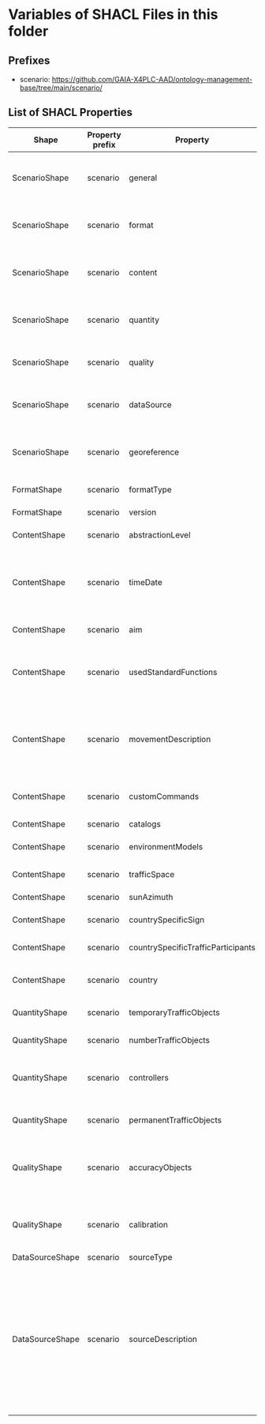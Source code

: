 # Variables of SHACL Files in this folder

## Prefixes

- scenario: <https://github.com/GAIA-X4PLC-AAD/ontology-management-base/tree/main/scenario/>

## List of SHACL Properties

| Shape | Property prefix | Property | MinCount | MaxCount | Description | Datatype/NodeKind | Filename |
| --- | --- | --- | --- | --- | --- | --- | --- |
| ScenarioShape | scenario | general | 1 | 1 | general object with properties for descriptions, data, links, bundle |  | scenario_shacl.ttl |
| ScenarioShape | scenario | format | 1 | 1 | format object with properties for format informations |  | scenario_shacl.ttl |
| ScenarioShape | scenario | content | 1 | 1 | content object with properties for scenario intrinsic attributes |  | scenario_shacl.ttl |
| ScenarioShape | scenario | quantity | 1 | 1 | quantity object with properties for quantity informations |  | scenario_shacl.ttl |
| ScenarioShape | scenario | quality | 1 | 1 | quality object with properties for quality informations |  | scenario_shacl.ttl |
| ScenarioShape | scenario | dataSource | 1 | 1 | dataSource object with properties for data sources |  | scenario_shacl.ttl |
| ScenarioShape | scenario | georeference | 1 | 1 | georeference object with properties for georeference informations |  | scenario_shacl.ttl |
| FormatShape | scenario | formatType |  | 1 | Format type definition | <http://www.w3.org/2001/XMLSchema#string> | scenario_shacl.ttl |
| FormatShape | scenario | version |  | 1 | Version of data format | <http://www.w3.org/2001/XMLSchema#string> | scenario_shacl.ttl |
| ContentShape | scenario | abstractionLevel |  | 1 | Pegasus type of scenario | <http://www.w3.org/2001/XMLSchema#string> | scenario_shacl.ttl |
| ContentShape | scenario | timeDate | 0 | 1 | Time of the scenario if applicaple. Either time of recording or if synthetic the time it happens. | <http://www.w3.org/2001/XMLSchema#dateTime> | scenario_shacl.ttl |
| ContentShape | scenario | aim | 0 | 1 | Purpose of this scenario. | <http://www.w3.org/2001/XMLSchema#string> | scenario_shacl.ttl |
| ContentShape | scenario | usedStandardFunctions | 0 | 1 | Use of the functionalities from the standard. E.g. which Actions are used. | <http://www.w3.org/2001/XMLSchema#string> | scenario_shacl.ttl |
| ContentShape | scenario | movementDescription |  | 1 | Type of movement used by traffic participants according to the OpenSCENARIO standard. | <http://www.w3.org/2001/XMLSchema#string> | scenario_shacl.ttl |
| ContentShape | scenario | customCommands | 0 | 1 | Scenario/domain specific commands or actions | <http://www.w3.org/2001/XMLSchema#string> | scenario_shacl.ttl |
| ContentShape | scenario | catalogs | 0 |  | Link to Catalogs |  | scenario_shacl.ttl |
| ContentShape | scenario | environmentModels | 0 |  | Link to environment models |  | scenario_shacl.ttl |
| ContentShape | scenario | trafficSpace | 0 | 1 | Link to traffic space |  | scenario_shacl.ttl |
| ContentShape | scenario | sunAzimuth | 0 |  | Azimuth of the sun in degrees | <http://www.w3.org/2001/XMLSchema#float> | scenario_shacl.ttl |
| ContentShape | scenario | countrySpecificSign | 0 | 1 | Country specific traffic signs | <http://www.w3.org/2001/XMLSchema#string> | scenario_shacl.ttl |
| ContentShape | scenario | countrySpecificTrafficParticipants | 0 | 1 | Country specific traffic participants | <http://www.w3.org/2001/XMLSchema#string> | scenario_shacl.ttl |
| ContentShape | scenario | country | 0 | 1 | Country where this scenario is from | <http://www.w3.org/2001/XMLSchema#string> | scenario_shacl.ttl |
| QuantityShape | scenario | temporaryTrafficObjects |  | 1 | Count of traffic temporary objects | <http://www.w3.org/2001/XMLSchema#unsignedInt> | scenario_shacl.ttl |
| QuantityShape | scenario | numberTrafficObjects |  | 1 | Count of traffic objects | <http://www.w3.org/2001/XMLSchema#unsignedInt> | scenario_shacl.ttl |
| QuantityShape | scenario | controllers | 0 |  | Usage of simulation core internal or external controllers. | <http://www.w3.org/2001/XMLSchema#string> | scenario_shacl.ttl |
| QuantityShape | scenario | permanentTrafficObjects |  | 1 | Count of traffic permanent objects | <http://www.w3.org/2001/XMLSchema#unsignedInt> | scenario_shacl.ttl |
| QualityShape | scenario | accuracyObjects | 0 | 1 | Accuracy of moving objects (only applicable if scenario is based on real measurments). | <http://www.w3.org/2001/XMLSchema#float> | scenario_shacl.ttl |
| QualityShape | scenario | calibration | 0 | 1 | Description of any calibration steps performed prior to measurement | <http://www.w3.org/2001/XMLSchema#string> | scenario_shacl.ttl |
| DataSourceShape | scenario | sourceType | 0 | 1 | Source type | <http://www.w3.org/2001/XMLSchema#string> | scenario_shacl.ttl |
| DataSourceShape | scenario | sourceDescription | 0 | 1 | Source description that details the selected sourceType. As sourceType only describes the overall category, this attribute allows a free description of the source method/source type used in sourceType. | <http://www.w3.org/2001/XMLSchema#string> | scenario_shacl.ttl |
